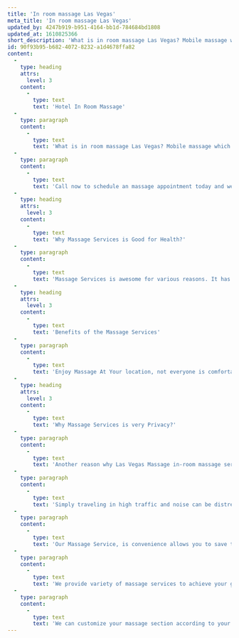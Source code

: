 ```yaml
---
title: 'In room massage Las Vegas'
meta_title: 'In room massage Las Vegas'
updated_by: 4247b919-b951-4164-bb1d-784684bd1808
updated_at: 1610825366
short_description: 'What is in room massage Las Vegas? Mobile massage which means you don’t even have to waste you time on driving to an expensive spa to get a massage; we can deliver your a relaxing massage directly to you...'
id: 90f93b95-b682-4072-8232-a1d4678ffa82
content:
  -
    type: heading
    attrs:
      level: 3
    content:
      -
        type: text
        text: 'Hotel In Room Massage'
  -
    type: paragraph
    content:
      -
        type: text
        text: 'What is in room massage Las Vegas? Mobile massage which means you don’t even have to waste you time on driving to an expensive spa to get a massage; we can deliver your a relaxing massage directly to you.'
  -
    type: paragraph
    content:
      -
        type: text
        text: 'Call now to schedule an massage appointment today and we will deliver your massage to your door at less than 30 minutes.'
  -
    type: heading
    attrs:
      level: 3
    content:
      -
        type: text
        text: 'Why Massage Services is Good for Health?'
  -
    type: paragraph
    content:
      -
        type: text
        text: 'Massage Services is awesome for various reasons. It has gained a huge popularity in the last decade and has only become more efficient with time.'
  -
    type: heading
    attrs:
      level: 3
    content:
      -
        type: text
        text: 'Benefits of the Massage Services'
  -
    type: paragraph
    content:
      -
        type: text
        text: 'Enjoy Massage At Your location, not everyone is comfortable going to the massage spa when they travel. Asianmassage.com can deliver your massage to your door. You will receive the massage wherever you feel comfortable. It is easier to relax in a surrounding you know.'
  -
    type: heading
    attrs:
      level: 3
    content:
      -
        type: text
        text: 'Why Massage Services is very Privacy?'
  -
    type: paragraph
    content:
      -
        type: text
        text: 'Another reason why Las Vegas Massage in-room massage services is so great is that you get to enjoy the benefits of privacy. You can take your time and enjoy the massage in the privacy of your location.'
  -
    type: paragraph
    content:
      -
        type: text
        text: 'Simply traveling in high traffic and noise can be distressing for many. You can avoid the hassle of traveling and enjoy the massage services at your location. We offers the best massage services to allow you to enjoy a great massage without traveling. Call us at 702-381-2213 to book your massage with Las Vegas Massage.'
  -
    type: paragraph
    content:
      -
        type: text
        text: 'Our Massage Service, is convenience allows you to save time and eliminate the travel difficulties of going to a massage place. Massage is served at the comfort of your desire location.'
  -
    type: paragraph
    content:
      -
        type: text
        text: 'We provide variety of massage services to achieve your goal and fulfill your needs. Such as: Deep Tissue Massage, Swedish Massage, Thai Massage, Couples Massage, 4 Hand Massage, Asian Healing Massage, and more. We opens 24 hour a day, 7 day a week.'
  -
    type: paragraph
    content:
      -
        type: text
        text: 'We can customize your massage section according to your needs. Schedule your massage today to enjoy the most relaxing massage services in Las Vegas.'
---
```

